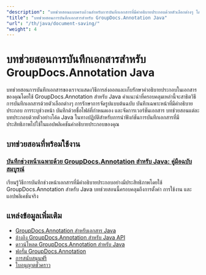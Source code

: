 ```yaml
---
"description": "บทช่วยสอนแบบครบถ้วนสำหรับการบันทึกเอกสารที่มีคำอธิบายประกอบด้วยตัวเลือกต่างๆ โดยใช้ GroupDocs.Annotation สำหรับ Java"
"title": "บทช่วยสอนการบันทึกเอกสารสำหรับ GroupDocs.Annotation Java"
"url": "/th/java/document-saving/"
"weight": 4
---
```


# บทช่วยสอนการบันทึกเอกสารสำหรับ GroupDocs.Annotation Java

บทช่วยสอนการบันทึกเอกสารของเราจะแสดงวิธีการส่งออกและเก็บรักษาคำอธิบายประกอบในเอกสารของคุณโดยใช้ GroupDocs.Annotation สำหรับ Java คำแนะนำที่ครอบคลุมเหล่านี้จะสาธิตวิธีการบันทึกเอกสารด้วยตัวเลือกต่างๆ การรักษาการจัดรูปแบบต้นฉบับ บันทึกเฉพาะหน้าที่มีคำอธิบายประกอบ การระบุช่วงหน้า บันทึกด้วยชื่อไฟล์ที่กำหนดเอง และจัดการเวอร์ชันเอกสาร บทช่วยสอนแต่ละบทประกอบด้วยตัวอย่างโค้ด Java ในทางปฏิบัติสำหรับการนำฟังก์ชันการบันทึกเอกสารที่มีประสิทธิภาพไปใช้ในแอปพลิเคชันคำอธิบายประกอบของคุณ

## บทช่วยสอนที่พร้อมใช้งาน

### [บันทึกช่วงหน้าเฉพาะด้วย GroupDocs.Annotation สำหรับ Java: คู่มือฉบับสมบูรณ์](./groupdocs-annotation-java-save-specific-page-range/)
เรียนรู้วิธีการบันทึกช่วงหน้าเอกสารที่มีคำอธิบายประกอบอย่างมีประสิทธิภาพโดยใช้ GroupDocs.Annotation สำหรับ Java บทช่วยสอนนี้ครอบคลุมถึงการตั้งค่า การใช้งาน และแอปพลิเคชันจริง

## แหล่งข้อมูลเพิ่มเติม

- [GroupDocs.Annotation สำหรับเอกสาร Java](https://docs.groupdocs.com/annotation/java/)
- [อ้างอิง GroupDocs.Annotation สำหรับ Java API](https://reference.groupdocs.com/annotation/java/)
- [ดาวน์โหลด GroupDocs.Annotation สำหรับ Java](https://releases.groupdocs.com/annotation/java/)
- [ฟอรั่ม GroupDocs.Annotation](https://forum.groupdocs.com/c/annotation)
- [การสนับสนุนฟรี](https://forum.groupdocs.com/)
- [ใบอนุญาตชั่วคราว](https://purchase.groupdocs.com/temporary-license/)